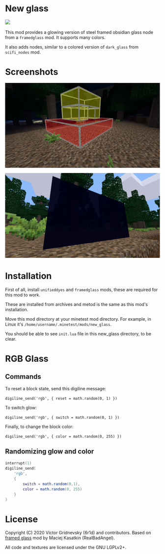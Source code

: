 # New glass

![](https://github.com/6r1d/minetest_new_glass/workflows/luacheck/badge.svg)

This mod provides a glowing version of steel framed obsidian glass node from
a ``framedglass`` mod. It supports many colors.

It also adds nodes, similar to a colored version of ``dark_glass`` from
``scifi_nodes`` mod.

Screenshots
===========

![](doc/screenshot.png)

![](doc/screenshot_2.png)

Installation
============

First of all, install ``unifieddyes`` and ``framedglass`` mods,
these are required for this mod to work.

These are installed from archives and metod is the same as
this mod's installation.

Move this mod directory at your minetest mod directory.
For example, in Linux it's ``/home/username/.minetest/mods/new_glass``.

You should be able to see ``init.lua`` file in this new_glass directory,
to be clear.

RGB Glass
=========

Commands
--------

To reset a block state, send this digiline message:

```digiline_send('rgb', { reset = math.random(0, 1) })```

To switch glow:

```digiline_send('rgb', { switch = math.random(0, 1) })```

Finally, to change the block color:

```digiline_send('rgb', { color = math.random(0, 255) })```

Randomizing glow and color
--------------------------

```lua
interrupt(1)
digiline_send(
    'rgb',
    {
        switch = math.random(0,1),
        color = math.random(0, 255)
    }
)
```

License
=======

Copyright (C) 2020 Victor Gridnevsky (6r1d) and contributors. Based on [framed glass](https://github.com/minetest-mods/framedglass) mod by Maciej Kasatkin (RealBadAngel).

All code and textures are licensed under the GNU LGPLv2+.
